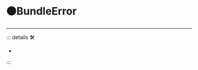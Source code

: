 # 🟠<motor>BundleError</motor>

---

<!-- =================================================== -->
<!-- =================================================== -->
<!-- =================================================== -->
<!-- =================================================== -->
<!-- =================================================== -->
::: details 🛠

-

:::
